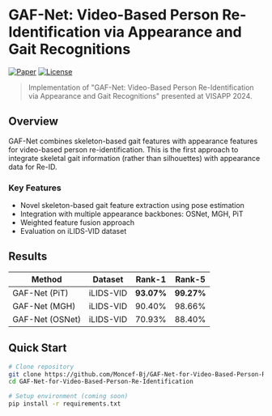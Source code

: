 # GAF-Net: Video-Based Person Re-Identification via Appearance and Gait Recognitions

[![Paper](https://img.shields.io/badge/Paper-VISAPP%202024-blue)](https://www.scitepress.org/Papers/2024/120749/)
[![License](https://img.shields.io/badge/License-MIT-green.svg)](LICENSE)

> Implementation of "GAF-Net: Video-Based Person Re-Identification via Appearance and Gait Recognitions" presented at VISAPP 2024.

## Overview

GAF-Net combines skeleton-based gait features with appearance features for video-based person re-identification. This is the first approach to integrate skeletal gait information (rather than silhouettes) with appearance data for Re-ID.

### Key Features
- Novel skeleton-based gait feature extraction using pose estimation
- Integration with multiple appearance backbones: OSNet, MGH, PiT  
- Weighted feature fusion approach
- Evaluation on iLIDS-VID dataset

## Results

| Method | Dataset | Rank-1 | Rank-5 | 
|--------|---------|--------|--------|
| GAF-Net (PiT) | iLIDS-VID | **93.07%** | **99.27%** |
| GAF-Net (MGH) | iLIDS-VID | 90.40% | 98.66% |
| GAF-Net (OSNet) | iLIDS-VID | 70.93% | 88.40% |

## Quick Start

```bash
# Clone repository
git clone https://github.com/Moncef-Bj/GAF-Net-for-Video-Based-Person-Re-Identification.git
cd GAF-Net-for-Video-Based-Person-Re-Identification

# Setup environment (coming soon)
pip install -r requirements.txt